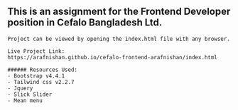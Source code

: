 ## This is an assignment for the Frontend Developer position in Cefalo Bangladesh Ltd.

```
Project can be viewed by opening the index.html file with any browser.

Live Project Link:
https://arafnishan.github.io/cefalo-frontend-arafnishan/index.html

###### Resources Used:
- Bootstrap v4.4.1
- Tailwind css v2.2.7
- Jquery
- Slick Slider
- Mean menu

```
